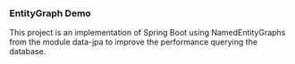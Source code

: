 ### EntityGraph Demo

This project is an implementation of Spring Boot using NamedEntityGraphs from the module data-jpa to improve the performance querying the database.